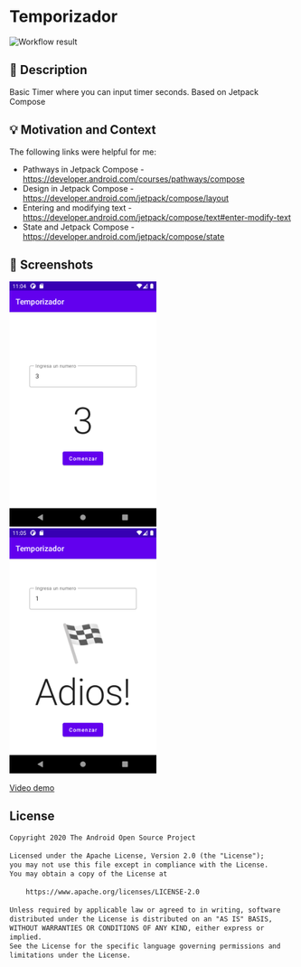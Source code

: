 # Temporizador

<!--- Replace <OWNER> with your Github Username and <REPOSITORY> with the name of your repository. -->
<!--- You can find both of these in the url bar when you open your repository in github. -->
![Workflow result](https://github.com/leoapz/android-dev-challenge-countdown-working/workflows/Check/badge.svg)


## :scroll: Description
<!--- Describe your app in one or two sentences -->
Basic Timer where you can input timer seconds. Based on Jetpack Compose

## :bulb: Motivation and Context
<!--- Optionally point readers to interesting parts of your submission. -->
<!--- What are you especially proud of? -->

The following links were helpful for me:
- Pathways in Jetpack Compose - https://developer.android.com/courses/pathways/compose
- Design in Jetpack Compose - https://developer.android.com/jetpack/compose/layout
- Entering and modifying text - https://developer.android.com/jetpack/compose/text#enter-modify-text
- State and Jetpack Compose - https://developer.android.com/jetpack/compose/state 

## :camera_flash: Screenshots
<!-- You can add more screenshots here if you like -->
<img src="/results/screenshot_1.png" width="260">&emsp;<img src="/results/screenshot_2.png" width="260">

[Video demo](https://github.com/leoapz/android-dev-challenge-countdown-working/results/video.mp4)

## License
```
Copyright 2020 The Android Open Source Project

Licensed under the Apache License, Version 2.0 (the "License");
you may not use this file except in compliance with the License.
You may obtain a copy of the License at

    https://www.apache.org/licenses/LICENSE-2.0

Unless required by applicable law or agreed to in writing, software
distributed under the License is distributed on an "AS IS" BASIS,
WITHOUT WARRANTIES OR CONDITIONS OF ANY KIND, either express or implied.
See the License for the specific language governing permissions and
limitations under the License.
```
